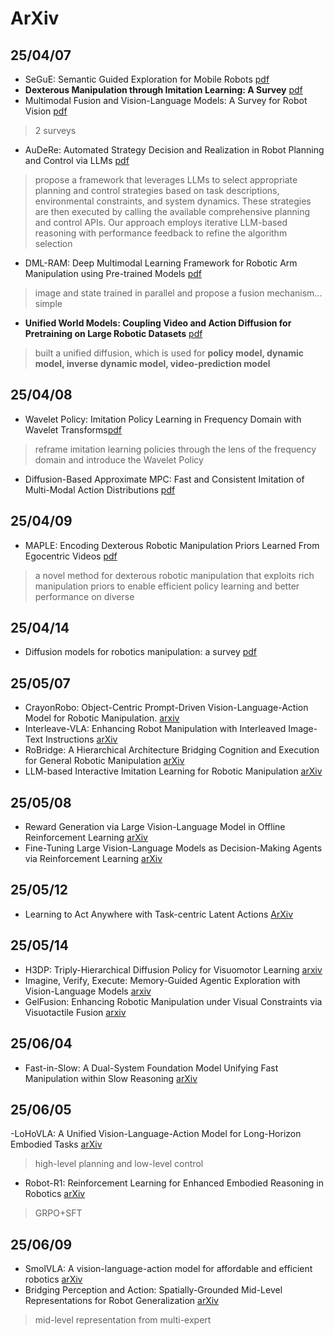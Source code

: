 # ArXiv
## 25/04/07
-  SeGuE: Semantic Guided Exploration for Mobile Robots [pdf](https://arxiv.org/pdf/2504.03629)
-  **Dexterous Manipulation through Imitation Learning: A Survey** [pdf](https://arxiv.org/pdf/2504.03515)
-  Multimodal Fusion and Vision-Language Models: A Survey for Robot Vision [pdf](https://arxiv.org/pdf/2504.02477)
> 2 surveys
-  AuDeRe: Automated Strategy Decision and Realization in Robot Planning and Control via LLMs [pdf](https://arxiv.org/pdf/2504.03015)
> propose a framework that leverages LLMs to select appropriate planning and control strategies based on task descriptions, environmental constraints, and system dynamics. These strategies are then executed by calling the available comprehensive planning and control APIs. Our approach employs iterative LLM-based reasoning with performance feedback to refine the algorithm selection
-  DML-RAM: Deep Multimodal Learning Framework for Robotic Arm Manipulation using Pre-trained Models [pdf](https://arxiv.org/pdf/2504.03423)
> image and state trained in parallel and propose a fusion mechanism... simple
-  **Unified World Models: Coupling Video and Action Diffusion for Pretraining on Large Robotic Datasets** [pdf](https://arxiv.org/pdf/2504.02792)
> built a unified diffusion, which is used for **policy model, dynamic model, inverse dynamic model, video-prediction model** 
## 25/04/08
- Wavelet Policy: Imitation Policy Learning in Frequency Domain with Wavelet Transforms[pdf](https://arxiv.org/pdf/2504.04991)
> reframe imitation learning policies through the lens of the frequency domain and introduce the Wavelet Policy
- Diffusion-Based Approximate MPC: Fast and Consistent Imitation of Multi-Modal Action Distributions [pdf](https://arxiv.org/pdf/2504.04603)
## 25/04/09
- MAPLE: Encoding Dexterous Robotic Manipulation Priors Learned From Egocentric Videos [pdf](https://arxiv.org/pdf/2504.06084)
> a novel method for dexterous robotic manipulation that exploits rich manipulation priors to enable efficient policy learning and better performance on diverse

## 25/04/14
- Diffusion models for robotics manipulation: a survey [pdf](https://arxiv.org/pdf/2504.08438)

## 25/05/07
- CrayonRobo: Object-Centric Prompt-Driven Vision-Language-Action Model for Robotic Manipulation. [arxiv](https://arxiv.org/pdf/2505.02166)
- Interleave-VLA: Enhancing Robot Manipulation with Interleaved Image-Text Instructions [arXiv](https://arxiv.org/pdf/2505.02152)
- RoBridge: A Hierarchical Architecture Bridging Cognition and Execution for General Robotic Manipulation [arXiv](https://arxiv.org/pdf/2505.01709)
- LLM-based Interactive Imitation Learning for Robotic Manipulation [arXiv](https://arxiv.org/pdf/2504.21769)

## 25/05/08
- Reward Generation via Large Vision-Language Model in Offline Reinforcement Learning [arXiv](https://arxiv.org/pdf/2504.08772v1)
- Fine-Tuning Large Vision-Language Models as Decision-Making Agents via Reinforcement Learning [arXiv](https://proceedings.neurips.cc/paper_files/paper/2024/file/c848b7d3adc08fcd0bf1df3101ba6728-Paper-Conference.pdf)

## 25/05/12
- Learning to Act Anywhere with Task-centric Latent Actions [ArXiv](https://arxiv.org/pdf/2505.06111)

## 25/05/14
- H3DP: Triply-Hierarchical Diffusion Policy for Visuomotor Learning [arxiv](https://arxiv.org/pdf/2505.07819)
- Imagine, Verify, Execute: Memory-Guided Agentic Exploration with Vision-Language Models [arxiv](https://arxiv.org/pdf/2505.07815)
- GelFusion: Enhancing Robotic Manipulation under Visual Constraints via Visuotactile Fusion [arxiv](https://arxiv.org/pdf/2505.07455)

## 25/06/04
- Fast-in-Slow: A Dual-System Foundation Model Unifying Fast Manipulation within Slow Reasoning [arXiv](https://arxiv.org/pdf/2506.01953)
## 25/06/05
-LoHoVLA: A Unified Vision-Language-Action Model for Long-Horizon Embodied Tasks [arXiv](https://arxiv.org/pdf/2506.00411)
> high-level planning and low-level control
- Robot-R1: Reinforcement Learning for Enhanced Embodied Reasoning in Robotics [arXiv](https://arxiv.org/pdf/2506.00070)
> GRPO+SFT
## 25/06/09
- SmolVLA: A vision-language-action model for affordable and efficient robotics [arXiv](https://arxiv.org/pdf/2506.01844)
- Bridging Perception and Action: Spatially-Grounded Mid-Level Representations for Robot Generalization [arXiv](https://arxiv.org/pdf/2506.06196)
> mid-level representation from multi-expert



